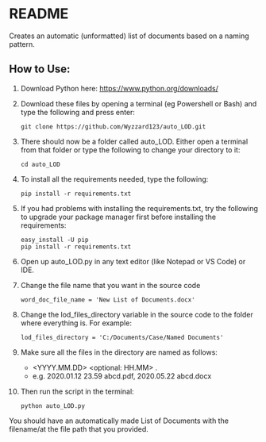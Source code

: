 # README

Creates an automatic (unformatted) list of documents based on a naming pattern.

## How to Use:

1. Download Python here: 
https://www.python.org/downloads/

2. Download these files by opening a terminal (eg Powershell or Bash) and type the following and press enter:
    ``` 
    git clone https://github.com/Wyzzard123/auto_LOD.git
    ```

3. There should now be a folder called auto_LOD. Either open a terminal from that folder or type the following to change your directory to it:
    ``` 
   cd auto_LOD 
   ```

4. To install all the requirements needed, type the following:
    ```
    pip install -r requirements.txt
    ```
   
5. If you had problems with installing the requirements.txt, try the following to upgrade your package manager first before installing the requirements:
    ``` 
    easy_install -U pip
    pip install -r requirements.txt
    ```
   
1. Open up auto_LOD.py in any text editor (like Notepad or VS Code) or IDE.

1. Change the file name that you want in the source code 
   ```
   word_doc_file_name = 'New List of Documents.docx'
   ```

6. Change the lod_files_directory variable in the source code to the folder where everything is. For example:
    ``` 
   lod_files_directory = 'C:/Documents/Case/Named Documents' 
   ```

7. Make sure all the files in the directory are named as follows:
    
   - <YYYY.MM.DD> <optional: HH.MM> <Document Name>.<file extension>
   - e.g. 2020.01.12 23.59 abcd.pdf, 2020.05.22 abcd.docx 

7. Then run the script in the terminal:

    ```
    python auto_LOD.py
    ```

You should have an automatically made List of Documents with the filename/at the file path that you provided.
